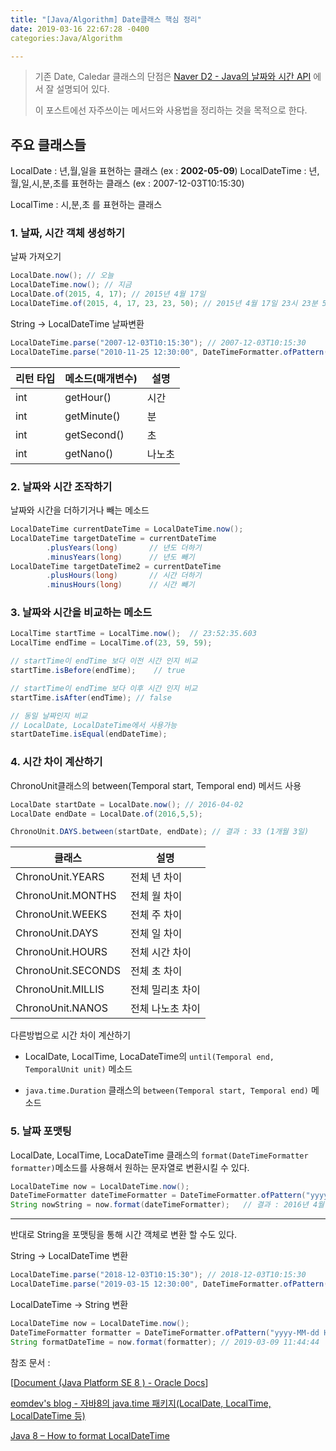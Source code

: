```yaml
---
title: "[Java/Algorithm] Date클래스 핵심 정리"
date: 2019-03-16 22:67:28 -0400
categories:Java/Algorithm

---
```


> 기존 Date, Caledar 클래스의 단점은 [Naver D2 - Java의 날짜와 시간 API](https://d2.naver.com/helloworld/645609/) 에서 잘 설명되어 있다.
>
> 이 포스트에선 자주쓰이는 메서드와 사용법을 정리하는 것을 목적으로 한다.

## 주요 클래스들

LocalDate : 년,월,일을 표현하는 클래스 (ex :  **2002-05-09**)
LocalDateTime : 년,월,일,시,분,초를 표현하는 클래스 (ex : 2007-12-03T10:15:30)

LocalTime : 시,분,초 를 표현하는 클래스



### 1. 날짜, 시간 객체 생성하기

날짜 가져오기

```java
LocalDate.now(); // 오늘 
LocalDateTime.now(); // 지금 
LocalDate.of(2015, 4, 17); // 2015년 4월 17일 
LocalDateTime.of(2015, 4, 17, 23, 23, 50); // 2015년 4월 17일 23시 23분 50초 
```

String -> LocalDateTime 날짜변환

```java
LocalDateTime.parse("2007-12-03T10:15:30"); // 2007-12-03T10:15:30
LocalDateTime.parse("2010-11-25 12:30:00", DateTimeFormatter.ofPattern("yyyy-MM-dd HH:mm:ss")); // 2010-11-25T12:30
```

| 리턴 타입 | 메소드(매개변수) | 설명   |
| --------- | ---------------- | ------ |
| int       | getHour()        | 시간   |
| int       | getMinute()      | 분     |
| int       | getSecond()      | 초     |
| int       | getNano()        | 나노초 |



### 2. 날짜와 시간 조작하기

날짜와 시간을 더하기거나 빼는 메소드

```java
LocalDateTime currentDateTime = LocalDateTime.now();
LocalDateTime targetDateTime = currentDateTime
        .plusYears(long)       // 년도 더하기
        .minusYears(long)      // 년도 빼기
LocalDateTime targetDateTime2 = currentDateTime
        .plusHours(long)       // 시간 더하기
        .minusHours(long)      // 시간 빼기
```



### 3. 날짜와 시간을 비교하는 메소드

```java
LocalTime startTime = LocalTime.now();  // 23:52:35.603
LocalTime endTime = LocalTime.of(23, 59, 59);

// startTime이 endTime 보다 이전 시간 인지 비교
startTime.isBefore(endTime);    // true

// startTime이 endTime 보다 이후 시간 인지 비교
startTime.isAfter(endTime); // false

// 동일 날짜인지 비교 
// LocalDate, LocalDateTime에서 사용가능
startDateTime.isEqual(endDateTime);
```



### 4. 시간 차이 계산하기

ChronoUnit클래스의 between(Temporal start, Temporal end) 메서드 사용

```java
LocalDate startDate = LocalDate.now(); // 2016-04-02
LocalDate endDate = LocalDate.of(2016,5,5);

ChronoUnit.DAYS.between(startDate, endDate); // 결과 : 33 (1개월 3일)
```

| 클래스             | 설명             |
| ------------------ | ---------------- |
| ChronoUnit.YEARS   | 전체 년 차이     |
| ChronoUnit.MONTHS  | 전체 월 차이     |
| ChronoUnit.WEEKS   | 전체 주 차이     |
| ChronoUnit.DAYS    | 전체 일 차이     |
| ChronoUnit.HOURS   | 전체 시간 차이   |
| ChronoUnit.SECONDS | 전체 초 차이     |
| ChronoUnit.MILLIS  | 전체 밀리초 차이 |
| ChronoUnit.NANOS   | 전체 나노초 차이 |



다른방법으로 시간 차이 계산하기

- LocalDate, LocalTime, LocaDateTime의 `until(Temporal end, TemporalUnit unit)` 메소드

- `java.time.Duration` 클래스의 `between(Temporal start, Temporal end)` 메소드

### 5. 날짜 포맷팅

LocalDate, LocalTime, LocaDateTime 클래스의 `format(DateTimeFormatter formatter)`메소드를 사용해서 원하는 문자열로 변환시킬 수 있다.

```java
LocalDateTime now = LocalDateTime.now();
DateTimeFormatter dateTimeFormatter = DateTimeFormatter.ofPattern("yyyy년 M월 d일 a h시 m분");
String nowString = now.format(dateTimeFormatter);   // 결과 : 2016년 4월 2일 오전 1시 4분
```

---

반대로 String을 포맷팅을 통해 시간 객체로 변환 할 수도 있다.

String -> LocalDateTime 변환

```java
LocalDateTime.parse("2018-12-03T10:15:30"); // 2018-12-03T10:15:30
LocalDateTime.parse("2019-03-15 12:30:00", DateTimeFormatter.ofPattern("yyyy-MM-dd HH:mm:ss")); // 2019-03-15T12:30
```

LocalDateTime -> String 변환

```java
LocalDateTime now = LocalDateTime.now();
DateTimeFormatter formatter = DateTimeFormatter.ofPattern("yyyy-MM-dd HH:mm:ss");
String formatDateTime = now.format(formatter); // 2019-03-09 11:44:44
```



참조 문서 :

[[Document (Java Platform SE 8 ) - Oracle Docs](https://docs.oracle.com/javase/8/docs/api/org/w3c/dom/Document.html)]

[eomdev's blog - 자바8의 java.time 패키지(LocalDate, LocalTime, LocalDateTime 등)](http://blog.eomdev.com/java/2016/04/01/%EC%9E%90%EB%B0%948%EC%9D%98-java.time-%ED%8C%A8%ED%82%A4%EC%A7%80.html)

[Java 8 – How to format LocalDateTime](https://www.mkyong.com/java8/java-8-how-to-format-localdatetime/)